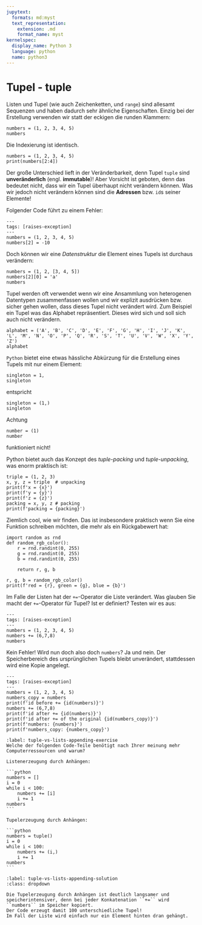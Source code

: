 ```yaml
---
jupytext:
  formats: md:myst
  text_representation:
    extension: .md
    format_name: myst
kernelspec:
  display_name: Python 3
  language: python
  name: python3
---
```


# Tupel - tuple

Listen und Tupel (wie auch Zeichenketten, und ``range``) sind allesamt Sequenzen und haben dadurch sehr ähnliche Eigenschaften.
Einzig bei der Erstellung verwenden wir statt der eckigen die runden Klammern:

```{code-cell} python3
numbers = (1, 2, 3, 4, 5)
numbers
```

Die Indexierung ist identisch.

```{code-cell} python3
numbers = (1, 2, 3, 4, 5)
print(numbers[2:4])
```

Der große Unterschied lieft in der Veränderbarkeit, denn Tupel ``tuple`` sind **unveränderlich** (engl. **immutable**)!
Aber Vorsicht ist geboten, denn das bedeutet nicht, dass wir ein Tupel überhaupt nicht verändern können.
Was wir jedoch nicht verändern können sind die **Adressen** bzw. ``id``s seiner Elemente!

Folgender Code führt zu einem Fehler:

```{code-cell} python3
---
tags: [raises-exception]
---
numbers = (1, 2, 3, 4, 5)
numbers[2] = -10
```

Doch können wir eine *Datenstruktur* die Element eines Tupels ist durchaus verändern:

```{code-cell} python3
numbers = (1, 2, [3, 4, 5])
numbers[2][0] = 'a'
numbers
```

Tupel werden oft verwendet wenn wir eine Ansammlung von heterogenen Datentypen zusammenfassen wollen und wir explizit ausdrücken bzw. sicher gehen wollen, dass dieses Tupel nicht verändert wird. 
Zum Beispiel ein Tupel was das Alphabet repräsentiert.
Dieses wird sich und soll sich auch nicht verändern.


```{code-cell} python3
alphabet = ('A', 'B', 'C', 'D', 'E', 'F', 'G', 'H', 'I', 'J', 'K', 'L', 'M', 'N', 'O', 'P', 'Q', 'R', 'S', 'T', 'U', 'V', 'W', 'X', 'Y', 'Z')
alphabet
```

``Python`` bietet eine etwas hässliche Abkürzung für die Erstellung eines Tupels mit nur einem Element:

```{code-cell} python3
singleton = 1,
singleton
```

entspricht

```{code-cell} python3
singleton = (1,)
singleton
```

Achtung 

```{code-cell} python3
number = (1)
number
```

funktioniert nicht!

Python bietet auch das Konzept des *tuple-packing* und *tuple-unpacking*, was enorm praktisch ist:

```{code-cell} python3
triple = (1, 2, 3)
x, y, z = triple  # unpacking
print(f'x = {x}')
print(f'y = {y}')
print(f'z = {z}')
packing = x, y, z # packing
print(f'packing = {packing}')
```

Ziemlich cool, wie wir finden.
Das ist insbesondere praktisch wenn Sie eine Funktion schreiben möchten, die mehr als ein Rückgabewert hat:

```{code-cell} python3
import random as rnd
def random_rgb_color():
    r = rnd.randint(0, 255)
    g = rnd.randint(0, 255)
    b = rnd.randint(0, 255)

    return r, g, b

r, g, b = random_rgb_color()
print(f'red = {r}, green = {g}, blue = {b}')
```

Im Falle der Listen hat der ``+=``-Operator die Liste verändert.
Was glauben Sie macht der ``+=``-Operator für Tupel?
Ist er definiert?
Testen wir es aus:

```{code-cell} python3
---
tags: [raises-exception]
---
numbers = (1, 2, 3, 4, 5)
numbers += (6,7,8)
numbers
```

Kein Fehler!
Wird nun doch also doch ``numbers``?
Ja und nein.
Der Speicherbereich des ursprünglichen Tupels bleibt unverändert, stattdessen wird eine Kopie angelegt.

```{code-cell} python3
---
tags: [raises-exception]
---
numbers = (1, 2, 3, 4, 5)
numbers_copy = numbers
print(f'id before += {id(numbers)}')
numbers += (6,7,8)
print(f'id after += {id(numbers)}')
print(f'id after += of the original {id(numbers_copy)}')
print(f'numbers: {numbers}')
print(f'numbers_copy: {numbers_copy}')
```

````{exercise} Tupel vs Listen (Effizienz)
:label: tuple-vs-lists-appending-exercise
Welche der folgenden Code-Teile benötigt nach Ihrer meinung mehr Computerressourcen und warum?

Listenerzeugung durch Anhängen:

```python
numbers = []
i = 0
while i < 100:
    numbers += [i]
    i += 1
numbers
```

Tupelerzeugung durch Anhängen:

```python
numbers = tuple()
i = 0
while i < 100:
    numbers += (i,)
    i += 1
numbers
```
````

```{solution} tuple-vs-lists-appending-exercise
:label: tuple-vs-lists-appending-solution
:class: dropdown

Die Tupelerzeugung durch Anhängen ist deutlich langsamer und speicherintensiver, denn bei jeder Konkatenation ``+=`` wird ``numbers`` im Speicher kopiert.
Der Code erzeugt damit 100 unterschiedliche Tupel!
Im Fall der Liste wird einfach nur ein Element hinten dran gehängt.

```